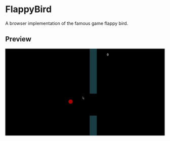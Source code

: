 # FlappyBird

A browser implementation of the famous game flappy bird.

## Preview

![preview](./preview.gif)
